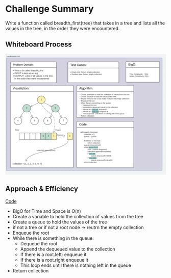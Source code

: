 # Challenge Summary
Write a function called breadth_first(tree) that takes in a tree and lists all the values in the tree, in the order
they were encountered.

## Whiteboard Process
![Tree](breadth_first.png)

## Approach & Efficiency
[Code](/code_challenges/tree_breadth_first.py)
* BigO for Time and Space is O(n)
* Create a variable to hold the collection of values from the tree
* Create a queue to hold the values of the tree
* if not a tree or if not a root node -> reutrn the empty collection
* Enqueue the root
* While there is something in the queue:
  * Dequeue the root
  * Append the dequeued value to the collection
  * If there is a root.left: enqueue it
  * If there is a root.right enqueue it
  * This loop ends  until there is nothing left in the queue
* Return collection



